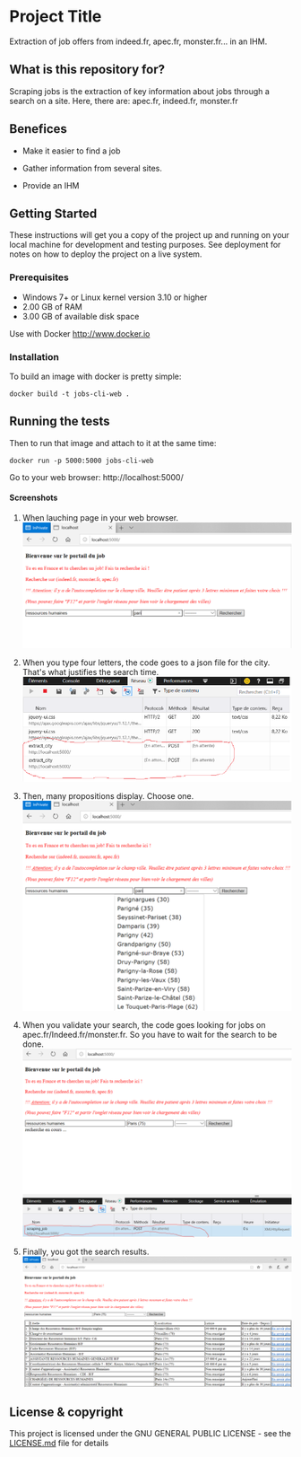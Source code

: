 # Project Title

Extraction of job offers from indeed.fr, apec.fr, monster.fr... in an IHM.

## What is this repository for? 

Scraping jobs is the extraction of key information about jobs through a search on a site. Here, there are: apec.fr, indeed.fr, monster.fr

## Benefices 

* Make it easier to find a job

* Gather information from several sites.

* Provide an IHM

## Getting Started

These instructions will get you a copy of the project up and running on your local machine for development and testing purposes. See deployment for notes on how to deploy the project on a live system.

### Prerequisites

* Windows 7+ or Linux kernel version 3.10 or higher
* 2.00 GB of RAM
* 3.00 GB of available disk space

Use with Docker http://www.docker.io

### Installation

To build an image with docker is pretty simple:
```
docker build -t jobs-cli-web .
```

## Running the tests

Then to run that image and attach to it at the same time:
```
docker run -p 5000:5000 jobs-cli-web
```

Go to your web browser: http://localhost:5000/

#### Screenshots
1. When lauching page in your web browser. 
![Page index](static/images/01-search.png)

2. When you type four letters, the code goes to a json file for the city. That's what justifies the search time.
![Page index](static/images/02-search.png)

3. Then, many propositions display. Choose one.
![Page index](static/images/03-search.png)

4. When you validate your search, the code goes looking for jobs on apec.fr/Indeed.fr/monster.fr. So you have to wait for the search to be done.
![Page index](static/images/04-search.png)

5. Finally, you got the search results.
![Page index](static/images/05-search.png)

## License & copyright

This project is licensed under the GNU GENERAL PUBLIC LICENSE - see the [LICENSE.md](LICENSE.md) file for details
